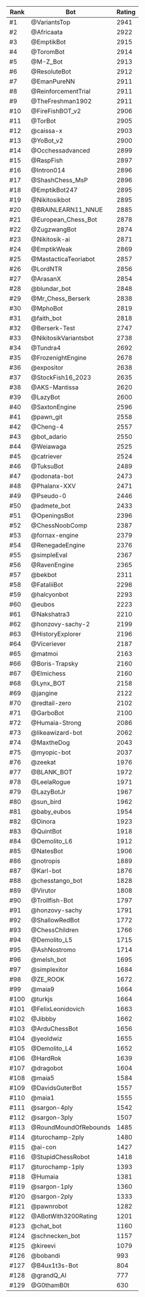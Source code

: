 Rank|Bot|Rating
---|---|---
#1|@VariantsTop|2941
#2|@Africaata|2922
#3|@EmptikBot|2915
#4|@ToromBot|2914
#5|@M-Z_Bot|2913
#6|@ResoluteBot|2912
#7|@EmanPureNN|2911
#8|@ReinforcementTrial|2911
#9|@TheFreshman1902|2911
#10|@FireFishBOT_v2|2906
#11|@TorBot|2905
#12|@caissa-x|2903
#13|@YoBot_v2|2900
#14|@Occhessadvanced|2899
#15|@RaspFish|2897
#16|@Intron014|2896
#17|@ShashChess_MsP|2896
#18|@EmptikBot247|2895
#19|@Nikitosikbot|2895
#20|@BRAINLEARN11_NNUE|2885
#21|@European_Chess_Bot|2878
#22|@ZugzwangBot|2874
#23|@Nikitosik-ai|2871
#24|@EmptikWeak|2869
#25|@MastacticaTeoriabot|2857
#26|@LordNTR|2856
#27|@ArasanX|2854
#28|@blundar_bot|2848
#29|@Mr_Chess_Berserk|2838
#30|@MphoBot|2819
#31|@faith_bot|2818
#32|@Berserk-Test|2747
#33|@NikitosikVariantsbot|2738
#34|@Tundra4|2692
#35|@FrozenightEngine|2678
#36|@expositor|2638
#37|@StockFish16_2023|2635
#38|@AKS-Mantissa|2620
#39|@LazyBot|2600
#40|@SaxtonEngine|2596
#41|@pawn_git|2558
#42|@Cheng-4|2557
#43|@bot_adario|2550
#44|@Weiawaga|2525
#45|@catriever|2524
#46|@TuksuBot|2489
#47|@odonata-bot|2473
#48|@Phalanx-XXV|2471
#49|@Pseudo-0|2446
#50|@admete_bot|2433
#51|@OpeningsBot|2396
#52|@ChessNoobComp|2387
#53|@fornax-engine|2379
#54|@RenegadeEngine|2376
#55|@simpleEval|2367
#56|@RavenEngine|2365
#57|@bekbot|2311
#58|@FataliiBot|2298
#59|@halcyonbot|2293
#60|@eubos|2223
#61|@Nakshatra3|2210
#62|@honzovy-sachy-2|2199
#63|@HistoryExplorer|2196
#64|@Viceriever|2187
#65|@matmoi|2163
#66|@Boris-Trapsky|2160
#67|@Elmichess|2160
#68|@Lynx_BOT|2158
#69|@jangine|2122
#70|@redtail-zero|2102
#71|@GarboBot|2100
#72|@Humaia-Strong|2086
#73|@likeawizard-bot|2062
#74|@MaxtheDog|2043
#75|@myopic-bot|2037
#76|@zeekat|1976
#77|@BLANK_BOT|1972
#78|@LeelaRogue|1971
#79|@LazyBotJr|1967
#80|@sun_bird|1962
#81|@baby_eubos|1954
#82|@Dinora|1923
#83|@QuintBot|1918
#84|@Demolito_L6|1912
#85|@NatesBot|1906
#86|@notropis|1889
#87|@Karl-bot|1876
#88|@chesstango_bot|1828
#89|@Virutor|1808
#90|@Trollfish-Bot|1797
#91|@honzovy-sachy|1791
#92|@ShallowRedBot|1772
#93|@ChessChildren|1766
#94|@Demolito_L5|1715
#95|@AshNostromo|1714
#96|@melsh_bot|1695
#97|@simplexitor|1684
#98|@ZE_ROOK|1672
#99|@maia9|1664
#100|@turkjs|1664
#101|@FelixLeonidovich|1663
#102|@Jibbby|1662
#103|@ArduChessBot|1656
#104|@yeoldwiz|1655
#105|@Demolito_L4|1652
#106|@HardRok|1639
#107|@dragobot|1604
#108|@maia5|1584
#109|@DavidsGuterBot|1557
#110|@maia1|1555
#111|@sargon-4ply|1542
#112|@sargon-3ply|1507
#113|@RoundMoundOfRebounds|1485
#114|@turochamp-2ply|1480
#115|@ai-con|1427
#116|@StupidChessRobot|1418
#117|@turochamp-1ply|1393
#118|@Humaia|1381
#119|@sargon-1ply|1360
#120|@sargon-2ply|1333
#121|@pawnrobot|1282
#122|@ABotWith3200Rating|1201
#123|@chat_bot|1160
#124|@schnecken_bot|1157
#125|@kireevi|1079
#126|@bobandi|993
#127|@B4ux1t3s-Bot|804
#128|@grandQ_AI|777
#129|@G0thamB0t|630
